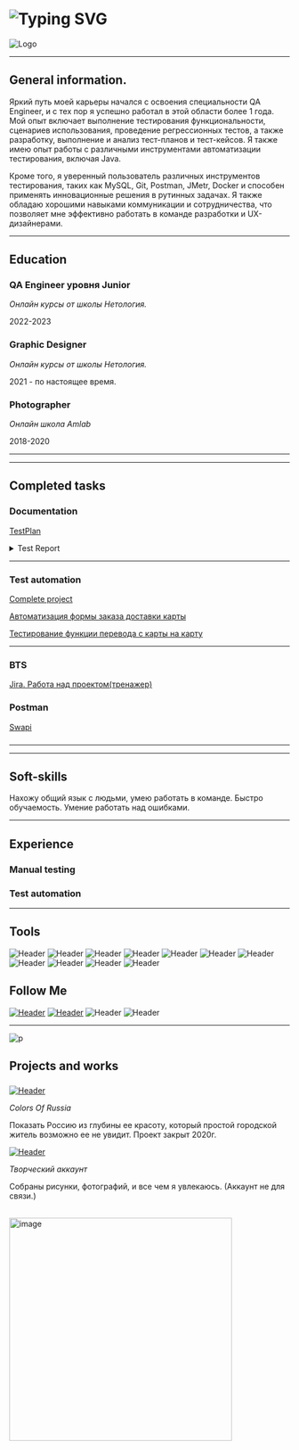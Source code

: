 
![Typing SVG](https://readme-typing-svg.herokuapp.com?font=Fira+Code&duration=1000&pause=1000&color=1e1ca6&width=435&lines=import+General+information.;import+Education.;import+Completed+tasks.;import+Soft-skills.;import+Experience.;import+Tools.;import+Follow+Me.;import+Projects+and+works.)
=======

![Logo](https://sun9-51.userapi.com/impg/pFDUzHnWyjWFjSZ-nvRoRZG2MFc-qLSLZt_xVQ/-G8dIjPy1wE.jpg?size=1080x299&quality=95&sign=bc01a34101f01bb4124c6b0f7f3577cb&type=album)


_______

## General information. 
Яркий путь моей карьеры начался с освоения специальности QA Engineer, и с тех пор я успешно работал в этой области более 1 года. Мой опыт включает выполнение тестирования функциональности, сценариев использования, проведение регрессионных тестов, а также разработку, выполнение и анализ тест-планов и тест-кейсов. Я также имею опыт работы с различными инструментами автоматизации тестирования, включая Java.

Кроме того, я уверенный пользователь различных инструментов тестирования, таких как MySQL, Git, Postman, JMetr, Docker и способен применять инновационные решения в рутинных задачах. Я также обладаю хорошими навыками коммуникации и сотрудничества, что позволяет мне эффективно работать в команде разработки и UX-дизайнерами.




______

## Education 
### QA Engineer уровня Junior 
*Онлайн курсы от школы Нетология.*

2022-2023

### Graphic Designer
*Онлайн курсы от школы Нетология.* 

2021 - по настоящее время.

### Photographer
*Онлайн школа Amlab*

2018-2020

_________
____


## Completed tasks

### Documentation
[TestPlan](https://docs.google.com/document/d/11GyIghBCw9Ufcv_keckWxrCYzn4MxmOM8fKCx3J9nCU/edit?usp=sharing)


<details>

<summary>Test Report</summary>

## Отчет по тестированию.

Произведено ручное тестирование ERP-систему для автоматизации ресторанного бизнеса.

`Web` - WEB Версия сайта

`Android` Два приложения. Для работников, второе для администраторов.

### При тестирований были проверены процессы:
 `Основная бизнес-логика`
 - Регистрация 
 - Редактирование профиля 
 - Создание организаций в системе ERP 
 - Работа с организацией

### Результаты

### BugRepport 
[BugRepport Android/Web](https://docs.google.com/document/d/1S_kxj5p7vaNDm7IitHURS0_WhGek4bG5CzwnnxyCsho/edit?usp=sharing)

#### web
| Status  | Quantity |
| ------------- | ------------- |
| Passed  | `15`  |
| Failed  | `6` |

#### Adndroid
| Status  | Quantity |
| ------------- | ------------- |
| Passed  | `0`  |
| Failed  | `2` | 

### Основные проблемы. 
Неоднозначность требований, неполнота, недостаточная подробность документации или отсутствие таковых

</details>

____
### Test automation
[Сomplete project](https://github.com/Marfinika/Diploma)

[Автоматизация формы заказа доставки карты](https://github.com/Marfinika/Selenide2Refartor)

[Тестирование функции перевода с карты на карту](https://github.com/Marfinika/Selenide2Refartor)

_____
### BTS
[Jira. Работа над проектом(тренажер)](https://testingeree.atlassian.net/jira/software/projects/AOTL/boards/2)

### Postman
[Swapi](Postman)

###

_______
____

## Soft-skills
Нахожу общий язык с людьми, умею работать в команде.
Быстро обучаемость.
Умение работать над ошибками.
________
## Experience


### Manual testing
### Test automation
________

## Tools
![Header](https://img.shields.io/badge/Jira-090909?style=for-the-badge&logo=jira&logoColor=136be1)
![Header](https://img.shields.io/badge/Postman-090909?style=for-the-badge&logo=postman&logoColor=f76935)
![Header](https://img.shields.io/badge/Github-090909?style=for-the-badge&logo=github&logoColor=8cc4d7)
![Header](https://img.shields.io/badge/MySQL-090909?style=for-the-badge&logo=mysql&logoColor=00618a)
![Header](https://img.shields.io/badge/DevTools-090909?style=for-the-badge&logo=googlechrome&logoColor=2674f2)
![Header](https://img.shields.io/badge/Java/selenide-090909?style=for-the-badge&logo=Oracle&logoColor=136be1)
![Header](https://img.shields.io/badge/VScode-090909?style=for-the-badge&logo=VisualStudioCode&logoColor=136be1)
![Header](https://img.shields.io/badge/appveyor-090909?style=for-the-badge&logo=appveyor&logoColor=136be1)
![Header](https://img.shields.io/badge/Artificial.intelligence-090909?style=for-the-badge&logo=OpenAI&logoColor=136be1)
![Header](https://img.shields.io/badge/Docker-090909?style=for-the-badge&logo=Docker&logoColor=00618a)
![Header](https://img.shields.io/badge/DBeaver-090909?style=for-the-badge&logo=DBeaver&logoColor=00618a)

## Follow Me

[![Header](https://img.shields.io/badge/Telegram-090909?style=for-the-badge&logo=telegram&logoColor=31a5db)](https://t.me/iisysiker)
[![Header](https://img.shields.io/badge/Instagram-090909?style=for-the-badge&logo=instagram&logoColor=9939a3)](https://instagram.com/_ivan_zuev_)
![Header](https://img.shields.io/badge/8(902)1014106-090909?style=for-the-badge&logo=&logoColor=9939a3)
![Header](https://img.shields.io/badge/ivan.zuev96@yandex.ru-090909?style=for-the-badge&logo=gmail&logoColor=31a5db)
_________

![p](https://media4.giphy.com/media/qgQUggAC3Pfv687qPC/giphy.gif?cid=ecf05e47942dc034lmxk6mqzfeao2rk7mtu1bc5w5p51zmcq&rid=giphy.gif&ct=g)

## Projects and works

### 
[![Header](https://img.shields.io/badge/"C.of.R"-090909?style=for-the-badge&logo=vk&logoColor=31a5db)](https://vk.com/colorsofrussia)

*Colors Of Russia*

Показать Россию из глубины ее красоту, который простой городской житель возможно ее не увидит. Проект закрыт 2020г.

[![Header](https://img.shields.io/badge/Instagramm-090909?style=for-the-badge&logo=instagram&logoColor=9939a3)](https://instagram.com/ivan.zuev.ph)

*Творческий аккаунт*

Собраны рисунки, фотографий, и все чем я увлекаюсь. (Аккаунт не для связи.)

<br><img src="image/bug.gif" width="400" height="400" alt="image" align="left"/><br clear="left">
